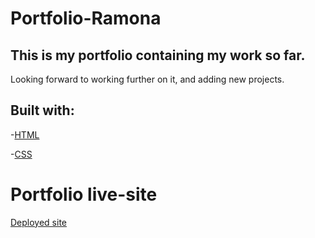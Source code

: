 # Portfolio-Ramona

## This is my portfolio containing my work so far.

Looking forward to working further on it, and adding new projects.

## Built with:

-[HTML](https://developer.mozilla.org/en-US/docs/Web/HTML)

-[CSS](https://developer.mozilla.org/en-US/docs/Web/CSS)

# Portfolio live-site

[Deployed site](https://portfolio-ramona.netlify.app/)
